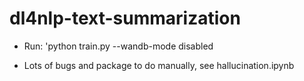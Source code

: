 # dl4nlp-text-summarization


- Run: 'python train.py --wandb-mode disabled

- Lots of bugs and package to do manually, see hallucination.ipynb